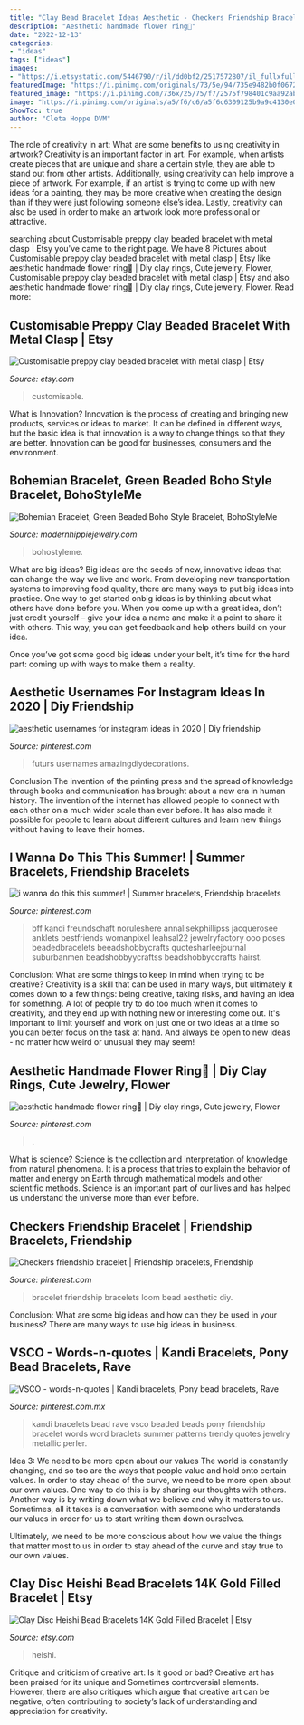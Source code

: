 ```yaml
---
title: "Clay Bead Bracelet Ideas Aesthetic - Checkers Friendship Bracelet"
description: "Aesthetic handmade flower ring🌼"
date: "2022-12-13"
categories:
- "ideas"
tags: ["ideas"]
images:
- "https://i.etsystatic.com/5446790/r/il/dd0bf2/2517572807/il_fullxfull.2517572807_qqj5.jpg"
featuredImage: "https://i.pinimg.com/originals/73/5e/94/735e9482b0f067252ca52a3d9ce060c6.jpg"
featured_image: "https://i.pinimg.com/736x/25/75/f7/2575f798401c9aa92ab436799e544135.jpg"
image: "https://i.pinimg.com/originals/a5/f6/c6/a5f6c6309125b9a9c4130e0641ef04bb.jpg"
ShowToc: true
author: "Cleta Hoppe DVM"
---
```



The role of creativity in art: What are some benefits to using creativity in artwork?
Creativity is an important factor in art. For example, when artists create pieces that are unique and share a certain style, they are able to stand out from other artists. Additionally, using creativity can help improve a piece of artwork. For example, if an artist is trying to come up with new ideas for a painting, they may be more creative when creating the design than if they were just following someone else’s idea. Lastly, creativity can also be used in order to make an artwork look more professional or attractive.

	

		
searching about Customisable preppy clay beaded bracelet with metal clasp | Etsy you've came to the right page. We have 8 Pictures about Customisable preppy clay beaded bracelet with metal clasp | Etsy like aesthetic handmade flower ring🌼 | Diy clay rings, Cute jewelry, Flower, Customisable preppy clay beaded bracelet with metal clasp | Etsy and also aesthetic handmade flower ring🌼 | Diy clay rings, Cute jewelry, Flower. Read more:
		
    
## Customisable Preppy Clay Beaded Bracelet With Metal Clasp | Etsy

<img loading=lazy src="https://i.etsystatic.com/31326614/r/il/7e6637/3277808298/il_fullxfull.3277808298_q7k2.jpg" onerror="this.onerror=null;this.src='https://tse3.mm.bing.net/th?id=OIP.rOHNs3QZjUXJm-LClWPs1AHaJ4&amp;pid=15.1';" alt="Customisable preppy clay beaded bracelet with metal clasp | Etsy">

_Source: etsy.com_

>customisable. 

	

What is Innovation?
Innovation is the process of creating and bringing new products, services or ideas to market. It can be defined in different ways, but the basic idea is that innovation is a way to change things so that they are better. Innovation can be good for businesses, consumers and the environment.

    
## Bohemian Bracelet, Green Beaded Boho Style Bracelet, BohoStyleMe

<img loading=lazy src="https://i.etsystatic.com/5446790/r/il/dd0bf2/2517572807/il_fullxfull.2517572807_qqj5.jpg" onerror="this.onerror=null;this.src='https://tse3.mm.bing.net/th?id=OIP.DeP77X9e1Hz7UaMiLX8CrwHaHC&amp;pid=15.1';" alt="Bohemian Bracelet, Green Beaded Boho Style Bracelet, BohoStyleMe">

_Source: modernhippiejewelry.com_

>bohostyleme. 

	

What are big ideas?
Big ideas are the seeds of new, innovative ideas that can change the way we live and work. From developing new transportation systems to improving food quality, there are many ways to put big ideas into practice.
One way to get started onbig ideas is by thinking about what others have done before you. When you come up with a great idea, don’t just credit yourself – give your idea a name and make it a point to share it with others. This way, you can get feedback and help others build on your idea.

Once you’ve got some good big ideas under your belt, it’s time for the hard part: coming up with ways to make them a reality.

    
## Aesthetic Usernames For Instagram Ideas In 2020 | Diy Friendship

<img loading=lazy src="https://i.pinimg.com/736x/0d/39/0f/0d390f363c6591376cc286f0edf6c978.jpg" onerror="this.onerror=null;this.src='https://tse3.mm.bing.net/th?id=OIP.hzx30i6KHchwz5mJQkQfdAHaHa&amp;pid=15.1';" alt="aesthetic usernames for instagram ideas in 2020 | Diy friendship">

_Source: pinterest.com_

>futurs usernames amazingdiydecorations. 

	

Conclusion
The invention of the printing press and the spread of knowledge through books and communication has brought about a new era in human history. The invention of the internet has allowed people to connect with each other on a much wider scale than ever before. It has also made it possible for people to learn about different cultures and learn new things without having to leave their homes.

    
## I Wanna Do This This Summer! | Summer Bracelets, Friendship Bracelets

<img loading=lazy src="https://i.pinimg.com/originals/73/5e/94/735e9482b0f067252ca52a3d9ce060c6.jpg" onerror="this.onerror=null;this.src='https://tse3.mm.bing.net/th?id=OIP.Vfu2GlS8BabrpxFNM6UBAQHaNT&amp;pid=15.1';" alt="i wanna do this this summer! | Summer bracelets, Friendship bracelets">

_Source: pinterest.com_

>bff kandi freundschaft noruleshere annalisekphillipss jacquerosee anklets bestfriends womanpixel leahsal22 jewelryfactory ooo poses beadedbracelets beeadshobbycrafts quotesharleejournal suburbanmen beadshobbyycraftss beadshobbyccrafts hairst. 

	

Conclusion: What are some things to keep in mind when trying to be creative?
Creativity is a skill that can be used in many ways, but ultimately it comes down to a few things: being creative, taking risks, and having an idea for something. A lot of people try to do too much when it comes to creativity, and they end up with nothing new or interesting come out. It's important to limit yourself and work on just one or two ideas at a time so you can better focus on the task at hand. And always be open to new ideas - no matter how weird or unusual they may seem!

    
## Aesthetic Handmade Flower Ring🌼 | Diy Clay Rings, Cute Jewelry, Flower

<img loading=lazy src="https://i.pinimg.com/736x/fd/cb/41/fdcb41b8e1a43100a17b3c1e90c5849a.jpg" onerror="this.onerror=null;this.src='https://tse1.mm.bing.net/th?id=OIP.lTkaLx18L1u7QfT7v5P9pAHaJ3&amp;pid=15.1';" alt="aesthetic handmade flower ring🌼 | Diy clay rings, Cute jewelry, Flower">

_Source: pinterest.com_

>. 

	

What is science?
Science is the collection and interpretation of knowledge from natural phenomena. It is a process that tries to explain the behavior of matter and energy on Earth through mathematical models and other scientific methods. Science is an important part of our lives and has helped us understand the universe more than ever before.

    
## Checkers Friendship Bracelet | Friendship Bracelets, Friendship

<img loading=lazy src="https://i.pinimg.com/originals/a5/f6/c6/a5f6c6309125b9a9c4130e0641ef04bb.jpg" onerror="this.onerror=null;this.src='https://tse2.mm.bing.net/th?id=OIP.iy9dLL0nDI4XHV5Dk784EgHaJ4&amp;pid=15.1';" alt="Checkers friendship bracelet | Friendship bracelets, Friendship">

_Source: pinterest.com_

>bracelet friendship bracelets loom bead aesthetic diy. 

	

Conclusion: What are some big ideas and how can they be used in your business?
There are many ways to use big ideas in business.

    
## VSCO - Words-n-quotes | Kandi Bracelets, Pony Bead Bracelets, Rave

<img loading=lazy src="https://i.pinimg.com/736x/25/75/f7/2575f798401c9aa92ab436799e544135.jpg" onerror="this.onerror=null;this.src='https://tse1.mm.bing.net/th?id=OIP.WN7rGvdkBiD6wKA6x742EAAAAA&amp;pid=15.1';" alt="VSCO - words-n-quotes | Kandi bracelets, Pony bead bracelets, Rave">

_Source: pinterest.com.mx_

>kandi bracelets bead rave vsco beaded beads pony friendship bracelet words word braclets summer patterns trendy quotes jewelry metallic perler. 

	

Idea 3: We need to be more open about our values
The world is constantly changing, and so too are the ways that people value and hold onto certain values. In order to stay ahead of the curve, we need to be more open about our own values.
One way to do this is by sharing our thoughts with others. Another way is by writing down what we believe and why it matters to us. Sometimes, all it takes is a conversation with someone who understands our values in order for us to start writing them down ourselves.

Ultimately, we need to be more conscious about how we value the things that matter most to us in order to stay ahead of the curve and stay true to our own values.

    
## Clay Disc Heishi Bead Bracelets 14K Gold Filled Bracelet | Etsy

<img loading=lazy src="https://i.etsystatic.com/19323270/r/il/d9d59a/2600105531/il_1588xN.2600105531_lru1.jpg" onerror="this.onerror=null;this.src='https://tse4.mm.bing.net/th?id=OIP.upmNxbgKzpbwebIYmhP81wHaJ3&amp;pid=15.1';" alt="Clay Disc Heishi Bead Bracelets 14K Gold Filled Bracelet | Etsy">

_Source: etsy.com_

>heishi. 

	

Critique and criticism of creative art: Is it good or bad?
Creative art has been praised for its unique and Sometimes controversial elements. However, there are also critiques which argue that creative art can be negative, often contributing to society’s lack of understanding and appreciation for creativity.

